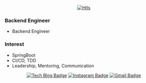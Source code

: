 <div align=center>

[![Hits](https://hits.seeyoufarm.com/api/count/incr/badge.svg?url=https%3A%2F%2Fgithub.com%2Fzzsza)](https://hits.seeyoufarm.com) 

</div>

### Backend Engineer
- Backend Engineer

### Interest
- SpringBoot
- CI/CD, TDD
- Leadership, Mentoring, Communication

<div align=center>

[![Tech Blog Badge](http://img.shields.io/badge/-Tech%20blog-black?style=flat-square&logo=github&link=https://github.com/sejineer)](https://github.com/sejineer) 
[![Instagram Badge](https://img.shields.io/badge/-Instagram-dd2a7b?style=flat-square&logo=instagram&logoColor=white&link=https://www.instagram.com/re_alworld/)](https://www.instagram.com/re_alworld/) 
[![Gmail Badge](https://img.shields.io/badge/-Gmail-d14836?style=flat-square&logo=Gmail&logoColor=white&link=mailto:qkrtpwls025@gmail.com)](mailto:qkrtpwls025@gmail.com)
</div>

